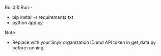 Build & Run -
  - pip install -r requirements.txt
  - python app.py

Note
  - Replace with your Snyk organization ID and API token in get_data.py before running.